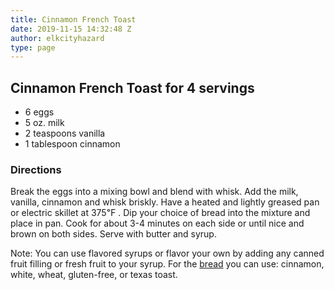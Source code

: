 ```yaml
---
title: Cinnamon French Toast
date: 2019-11-15 14:32:48 Z
author: elkcityhazard
type: page
---
```


## Cinnamon French Toast for 4 servings

  * 6 eggs
  * 5 oz. milk
  * 2 teaspoons vanilla
  * 1 tablespoon cinnamon

### Directions

Break the eggs into a mixing bowl and blend with whisk. Add the milk, vanilla, cinnamon and whisk briskly. Have a heated and lightly greased pan or electric skillet at 375℉ . Dip your choice of bread into the mixture and place in pan. Cook for about 3-4 minutes on each side or until nice and brown on both sides. Serve with butter and syrup.

Note: You can use flavored syrups or flavor your own by adding any canned fruit filling or fresh fruit to your syrup. For the [bread][1] you can use: cinnamon, white, wheat, gluten-free, or texas toast.

 [1]: /wordpress/easy-bread-recipes/